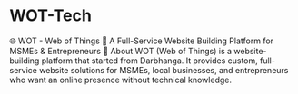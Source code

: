 # WOT-Tech
🌐 WOT - Web of Things 🚀 A Full-Service Website Building Platform for MSMEs &amp; Entrepreneurs  📌 About WOT (Web of Things) is a website-building platform that started from Darbhanga. It provides custom, full-service website solutions for MSMEs, local businesses, and entrepreneurs who want an online presence without technical knowledge.

